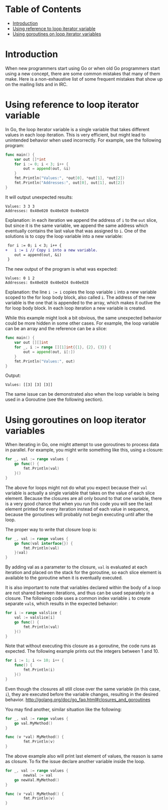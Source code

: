 Table of Contents
=================

+ [Introduction](#introduction)
+ [Using reference to loop iterator variable](#using-reference-to-loop-iterator-variable)
+ [Using goroutines on loop iterator variables](#using-goroutines-on-loop-iterator-variables)

# Introduction

When new programmers start using Go or when old Go programmers start using a new concept, there are some common mistakes that many of them make.  Here is a non-exhaustive list of some frequent mistakes that show up on the mailing lists and in IRC.

# Using reference to loop iterator variable

In Go, the loop iterator variable is a single variable that takes different values in each loop iteration. This is very efficient, but might lead to unintended behavior when used incorrectly. For example, see the following program:

```go
func main() {
	var out []*int
	for i := 0; i < 3; i++ {
		out = append(out, &i)
	}
	fmt.Println("Values:", *out[0], *out[1], *out[2])
	fmt.Println("Addresses:", out[0], out[1], out[2])
}
```

It will output unexpected results:

```
Values: 3 3 3
Addresses: 0x40e020 0x40e020 0x40e020
```

Explanation: in each iteration we append the address of `i` to the `out` slice, but since it is the same variable, we append the same address which eventually contains the last value that was assigned to `i`. One of the solutions is to copy the loop variable into a new variable:

```diff
 for i := 0; i < 3; i++ {
+	i := i // Copy i into a new variable.
 	out = append(out, &i)
 }
```

The new output of the program is what was expected:

```
Values: 0 1 2
Addresses: 0x40e020 0x40e024 0x40e028
```

Explanation: the line `i := i` copies the loop variable `i` into a new variable scoped to the for loop body block, also called `i`. The address of the new variable is the one that is appended to the array, which makes it outlive the for loop body block. In each loop iteration a new variable is created.

While this example might look a bit obvious, the same unexpected behavior could be more hidden in some other cases. For example, the loop variable can be an array and the reference can be a slice:

```go
func main() {
	var out [][]int
	for _, i := range [][1]int{{1}, {2}, {3}} {
		out = append(out, i[:])
	}
	fmt.Println("Values:", out)
}
```

Output:
```
Values: [[3] [3] [3]]
```

The same issue can be demonstrated also when the loop variable is being used in a Goroutine (see the following section).

# Using goroutines on loop iterator variables 

When iterating in Go, one might attempt to use goroutines to process data in parallel. For example, you might write something like this, using a closure:

```go
for _, val := range values {
	go func() {
		fmt.Println(val)
	}()
}
```

The above for loops might not do what you expect because their ` val ` variable is actually a single variable that takes on the value of each slice element. Because the closures are all only bound to that one variable, there is a very good chance that when you run this code you will see the last element printed for every iteration instead of each value in sequence, because the goroutines will probably not begin executing until after the loop.

The proper way to write that closure loop is:
```go
for _, val := range values {
	go func(val interface{}) {
		fmt.Println(val)
	}(val)
}
```

By adding val as a parameter to the closure, ` val ` is evaluated at each iteration and placed on the stack for the goroutine, so each slice element is available to the goroutine when it is eventually executed.

It is also important to note that variables declared within the body of a loop are not shared between iterations, and thus can be used separately in a closure.  The following code uses a common index variable ` i ` to create separate ` val `s, which results in the expected behavior:

```go
for i := range valslice {
	val := valslice[i]
	go func() {
		fmt.Println(val)
	}()
}
```

Note that without executing this closure as a goroutine, the code runs as expected.  The following example prints out the integers between 1 and 10.

```go
for i := 1; i <= 10; i++ {
	func() {
		fmt.Println(i)
	}()
}
```

Even though the closures all still close over the same variable (in this case, ` i `), they are executed before the variable changes, resulting in the desired behavior.
http://golang.org/doc/go_faq.html#closures_and_goroutines

You may find another, similar situation like the following:

```go
for _, val := range values {
	go val.MyMethod()
}

func (v *val) MyMethod() {
        fmt.Println(v)
}
```
The above example also will print last element of values, the reason is same as closure. To fix the issue declare another variable inside the loop. 

```go
for _, val := range values {
        newVal := val
	go newVal.MyMethod()
}

func (v *val) MyMethod() {
        fmt.Println(v)
}
```

